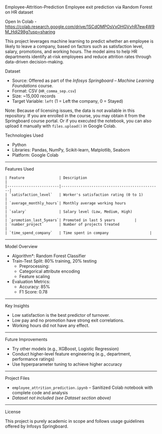 Employee-Attrition-Prediction
Employee exit prediction via Random Forest on HR dataset

Open In Colab - https://colab.research.google.com/drive/1SCdOMPOsVxOHGVvhR7ew4W9M_Hdj298g?usp=sharing

This project leverages machine learning to predict whether an employee is likely to leave a company, based on factors such as satisfaction level, salary, promotions, and working hours. The model aims to help HR departments identify at-risk employees and reduce attrition rates through data-driven decision-making.

Dataset

  - Source: Offered as part of the *Infosys Springboard – Machine Learning Foundations* course.
  - Format: CSV (`HR_comma_sep.csv`)
  - Size: ~15,000 records
  - Target Variable: `left` (1 = Left the company, 0 = Stayed)

Note: Because of licensing issues, the data is not available in this repository.
      If you are enrolled in the course, you may obtain it from the Springboard course portal.
      Or if you executed the notebook, you can also upload it manually with `files.upload()` in Google Colab.

Technologies Used

  - Python
  - Libraries: Pandas, NumPy, Scikit-learn, Matplotlib, Seaborn
  - Platform: Google Colab

---

Features Used

    | Feature                | Description                                  |
    |------------------------|----------------------------------------------|
    | `satisfaction_level`   | Worker's satisfaction rating (0 to 1)         |
    | `average_monthly_hours`| Monthly average working hours                      |
    | `salary`               | Salary level (Low, Medium, High)             |
    | `promotion_last_5years`| Promoted in last 5 years         |
    | `number_project`       | Number of projects treated                   |
    | `time_spend_company`   | Time spent in company                   |

---

Model Overview

  - Algorithm*: Random Forest Classifier
  - Train-Test Split: 80% training, 20% testing
    - Preprocessing:
    - Categorical attribute encoding
    - Feature scaling
  - Evaluation Metrics:
    - Accuracy: 85%
    - F1 Score: 0.78

---

Key Insights

  - Low satisfaction is the best predictor of turnover.
  - Low pay and no promotion have strong exit correlations.
  - Working hours did not have any effect.
  
---

Future Improvements

  - Try other models (e.g., XGBoost, Logistic Regression)
  - Conduct higher-level feature engineering (e.g., department, performance ratings)
  - Use hyperparameter tuning to achieve higher accuracy

---

Project Files

  - `employee_attrition_prediction.ipynb` – Sanitized Colab notebook with complete code and analysis
  - _Dataset not included (see Dataset section above)_

---

License

  This project is purely academic in scope and follows usage guidelines offered by Infosys Springboard.
